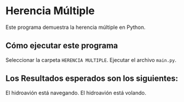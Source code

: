 # Herencia Múltiple

Este programa demuestra la herencia múltiple en Python.

## Cómo ejecutar este programa

Seleccionar la carpeta `HERENCIA MULTIPLE`.
Ejecutar el archivo `main.py`.

## Los Resultados esperados son los siguientes:
El hidroavión está navegando.
El hidroavión está volando.